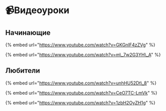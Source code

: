 # 📹Видеоуроки

## Начинающие

{% embed url="https://www.youtube.com/watch?v=GKGnlF4zZVg" %}

{% embed url="https://www.youtube.com/watch?v=m\_7w2G3YH\_A" %}



## Любители

{% embed url="https://www.youtube.com/watch?v=unhHU52Dt\_8" %}

{% embed url="https://www.youtube.com/watch?v=CeO7TC-LmVk" %}

{% embed url="https://www.youtube.com/watch?v=1zbH2OyZH1g" %}



